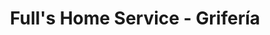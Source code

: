 ---
title: "Full's Home Service - Grifería"
url: /surquillo/fulls-home-service-griferia/
shop: hardware
---